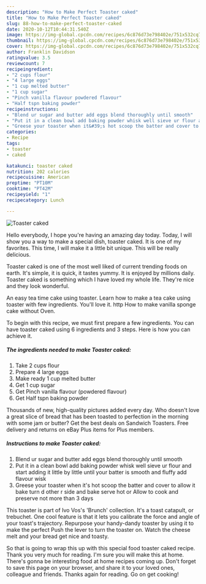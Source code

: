 ```yaml
---
description: "How to Make Perfect Toaster caked"
title: "How to Make Perfect Toaster caked"
slug: 88-how-to-make-perfect-toaster-caked
date: 2020-10-12T10:44:31.540Z
image: https://img-global.cpcdn.com/recipes/6c876d73e798402e/751x532cq70/toaster-caked-recipe-main-photo.jpg
thumbnail: https://img-global.cpcdn.com/recipes/6c876d73e798402e/751x532cq70/toaster-caked-recipe-main-photo.jpg
cover: https://img-global.cpcdn.com/recipes/6c876d73e798402e/751x532cq70/toaster-caked-recipe-main-photo.jpg
author: Franklin Davidson
ratingvalue: 3.5
reviewcount: 7
recipeingredient:
- "2 cups flour"
- "4 large eggs"
- "1 cup melted butter"
- "1 cup sugar"
- "Pinch vanilla flavour powdered flavour"
- "Half tspn baking powder"
recipeinstructions:
- "Blend ur sugar and butter add eggs blend thoroughly until smooth"
- "Put it in a clean bowl add baking powder whisk well sieve ur flour and start adding it little by little until your batter is smooth and fluffy add flavour wisk"
- "Greese your toaster when it&#39;s hot scoop the batter and cover to allow it bake turn d other r side and bake serve hot or Allow to cook and preserve not more than 3 days"
categories:
- Recipe
tags:
- toaster
- caked

katakunci: toaster caked 
nutrition: 202 calories
recipecuisine: American
preptime: "PT10M"
cooktime: "PT42M"
recipeyield: "1"
recipecategory: Lunch

---
```



![Toaster caked](https://img-global.cpcdn.com/recipes/6c876d73e798402e/751x532cq70/toaster-caked-recipe-main-photo.jpg)

Hello everybody, I hope you're having an amazing day today. Today, I will show you a way to make a special dish, toaster caked. It is one of my favorites. This time, I will make it a little bit unique. This will be really delicious.

Toaster caked is one of the most well liked of current trending foods on earth. It's simple, it is quick, it tastes yummy. It is enjoyed by millions daily. Toaster caked is something which I have loved my whole life. They're nice and they look wonderful.

An easy tea time cake using toaster. Learn how to make a tea cake using toaster with few ingredients. You&#39;ll love it. http How to make vanilla sponge cake without Oven.


To begin with this recipe, we must first prepare a few ingredients. You can have toaster caked using 6 ingredients and 3 steps. Here is how you can achieve it.

<!--inarticleads1-->

##### The ingredients needed to make Toaster caked:

1. Take 2 cups flour
1. Prepare 4 large eggs
1. Make ready 1 cup melted butter
1. Get 1 cup sugar
1. Get Pinch vanilla flavour (powdered flavour)
1. Get Half tspn baking powder


Thousands of new, high-quality pictures added every day. Who doesn&#39;t love a great slice of bread that has been toasted to perfection in the morning with some jam or butter? Get the best deals on Sandwich Toasters. Free delivery and returns on eBay Plus items for Plus members. 

<!--inarticleads2-->

##### Instructions to make Toaster caked:

1. Blend ur sugar and butter add eggs blend thoroughly until smooth
1. Put it in a clean bowl add baking powder whisk well sieve ur flour and start adding it little by little until your batter is smooth and fluffy add flavour wisk
1. Greese your toaster when it&#39;s hot scoop the batter and cover to allow it bake turn d other r side and bake serve hot or Allow to cook and preserve not more than 3 days


This toaster is part of Ivo Vos&#39;s &#39;Brunch&#39; collection. It&#39;s a toast catapult, or trebuchet. One cool feature is that it lets you calibrate the force and angle of your toast&#39;s trajectory. Repurpose your handy-dandy toaster by using it to make the perfect Push the lever to turn the toaster on. Watch the cheese melt and your bread get nice and toasty. 

So that is going to wrap this up with this special food toaster caked recipe. Thank you very much for reading. I'm sure you will make this at home. There's gonna be interesting food at home recipes coming up. Don't forget to save this page on your browser, and share it to your loved ones, colleague and friends. Thanks again for reading. Go on get cooking!
